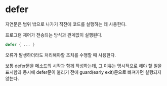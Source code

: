 # defer



지연문은 범위 밖으로 나가기 직전에 코드를 실행하는 데 사용한다.

프로그램 제어가 전송되는 방식과 관계없이 실행된다.

```swift
defer { ... }
```



오류가 발생하더라도 처리해야할 조치를 수행할 때 사용한다. 

보통 defer문을 메소드의 시작과 함께 작성하는데, 그 이유는 명시적으로 해야 할 일을 표시함과 동시에 defer문이 불리기 전에 guard(early exit)문으로 빠져가면 실행되지 않는다. 

